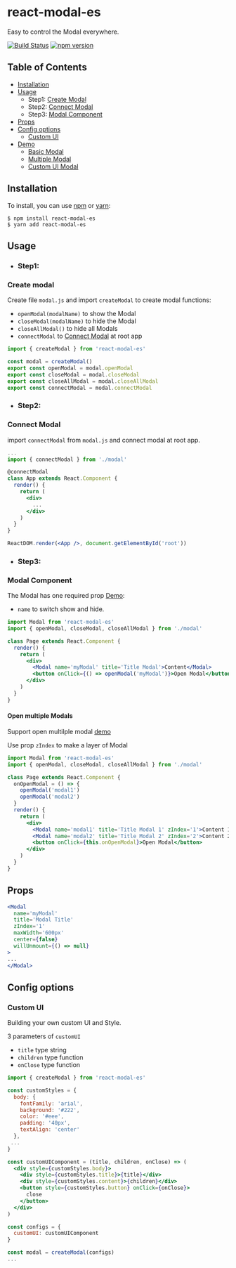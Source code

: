 # react-modal-es
Easy to control the Modal everywhere.

[![Build Status](https://circleci.com/gh/GA-MO/react-modal-es.png)](https://circleci.com/gh/GA-MO/react-modal-es)
[![npm version](https://badge.fury.io/js/react-modal-es.png)](https://badge.fury.io/js/react-modal-es)

## Table of Contents

* [Installation](#installation)
* [Usage](#usage)
  * Step1: [Create Modal](#create-modal)
  * Step2: [Connect Modal](#connect-modal)
  * Step3: [Modal Component](#modal-component)
* [Props](#props)
* [Config options](#config-options)
  * [Custom UI](#custom-ui)
* [Demo](#demo)
  * [Basic Modal](https://codesandbox.io/s/lpl3524q8z)
  * [Multiple Modal](https://codesandbox.io/s/301k3j55pq)
  * [Custom UI Modal](https://codesandbox.io/s/p970p0484m)

## Installation

To install, you can use [npm](https://npmjs.org/) or [yarn](https://yarnpkg.com):

    $ npm install react-modal-es
    $ yarn add react-modal-es


## Usage

- ### Step1:
### Create modal
Create file `modal.js` and import `createModal` to create modal functions:
 - `openModal(modalName)` to show the Modal
 - `closeModal(modalName)` to hide the Modal
 - `closeAllModal()` to hide all Modals
 - `connectModal` to [Connect Modal](#connect-modal) at root app
```jsx
import { createModal } from 'react-modal-es'

const modal = createModal()
export const openModal = modal.openModal
export const closeModal = modal.closeModal
export const closeAllModal = modal.closeAllModal
export const connectModal = modal.connectModal
```



- ### Step2:
### Connect Modal

import `connectModal` from `modal.js` and connect modal at root app.


```jsx
...
import { connectModal } from './modal'

@connectModal
class App extends React.Component {
  render() {
    return (
      <div>
        ...
      </div>
    )
  }
}

ReactDOM.render(<App />, document.getElementById('root'))
```


- ### Step3:
### Modal Component
The Modal has one required prop [Demo](https://codesandbox.io/s/lpl3524q8z):

- `name` to switch show and hide.

```jsx
import Modal from 'react-modal-es'
import { openModal, closeModal, closeAllModal } from './modal'

class Page extends React.Component {
  render() {
    return (
      <div>
        <Modal name='myModal' title='Title Modal'>Content</Modal>
        <button onClick={() => openModal('myModal')}>Open Modal</button>
      </div>
    )
  }
}
```

#### Open multiple Modals
Support open multilple modal [demo](https://codesandbox.io/s/301k3j55pq)

Use prop `zIndex` to make a layer of Modal

```jsx
import Modal from 'react-modal-es'
import { openModal, closeModal, closeAllModal } from './modal'

class Page extends React.Component {
  onOpenModal = () => {
    openModal('modal1')
    openModal('modal2')
  }
  render() {
    return (
      <div>
        <Modal name='modal1' title='Title Modal 1' zIndex='1'>Content 1</Modal>
        <Modal name='modal2' title='Title Modal 2' zIndex='2'>Content 2</Modal>
        <button onClick={this.onOpenModal}>Open Modal</button>
      </div>
    )
  }
}
```

## Props

```jsx
<Modal
  name='myModal'
  title='Modal Title'
  zIndex='1'
  maxWidth='600px'
  center={false}
  willUnmount={() => null}
>
...
</Modal>
```

## Config options
### Custom UI
Building your own custom UI and Style.

3 parameters of `customUI`
  - `title` type string
  - `children` type function
  - `onClose` type function

```jsx
import { createModal } from 'react-modal-es'

const customStyles = {
  body: {
    fontFamily: 'arial',
    background: '#222',
    color: '#eee',
    padding: '40px',
    textAlign: 'center'
  },
 ...
}

const customUIComponent = (title, children, onClose) => (
  <div style={customStyles.body}>
    <div style={customStyles.title}>{title}</div>
    <div style={customStyles.content}>{children}</div>
    <button style={customStyles.button} onClick={onClose}>
      close
    </button>
  </div>
)

const configs = {
  customUI: customUIComponent
}

const modal = createModal(configs)
...
```